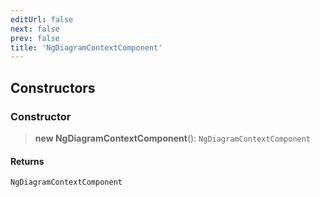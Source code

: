 ```yaml
---
editUrl: false
next: false
prev: false
title: 'NgDiagramContextComponent'
---
```


## Constructors

### Constructor

> **new NgDiagramContextComponent**(): `NgDiagramContextComponent`

#### Returns

`NgDiagramContextComponent`
